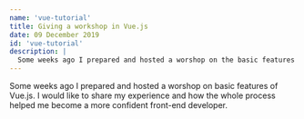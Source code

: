 ```yaml
---
name: 'vue-tutorial'
title: Giving a workshop in Vue.js
date: 09 December 2019
id: 'vue-tutorial'
description: |
  Some weeks ago I prepared and hosted a worshop on the basic features of Vue.js. I would like to share my experience and how the whole process helped me become a more confident front-end developer.
---
```


  Some weeks ago I prepared and hosted a worshop on basic features of Vue.js. I would like to share my experience and how the whole process helped me become a more confident front-end developer.
